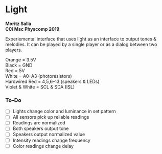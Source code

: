 # Light

__Moritz Salla  
CCi Msc Physcomp 2019__

Experiemental interface that uses light as an interface to output tones & melodies. It can be played by a single player or as a dialog between two players.

Orange = 3.5V  
Black = GND  
Red = 5V  
White = A0–A3 (photoresistors)  
Hardwired Red = 4,5,6–13 (speakers & LEDs)  
Violet & White = SCL & SDA (ISL)

### To–Do

- [ ] Lights change color and luminance in set pattern
- [ ] All sensors pick up reliable readings
- [ ] Readings are normalized
- [ ] Both speakers output tone
- [ ] Speakers output normalized value
- [ ] Intensity readings change frequency
- [ ] Color readings change delay

